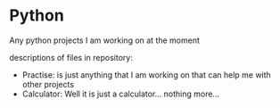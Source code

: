 # Python
Any python projects I am working on at the moment

descriptions of files in repository:
- Practise: is just anything that I am working on that can help me with other projects
- Calculator: Well it is just a calculator... nothing more...
